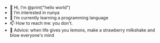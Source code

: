 - 👋 Hi, I’m @print("hello world")
- 👀 I’m interested in nunya
- 🌱 I’m currently learning a programming language
- 📫 How to reach me: you don't.
- 🍋 Advice: when life gives you lemons, make a strawberry milkshake and blow everyone's mind
